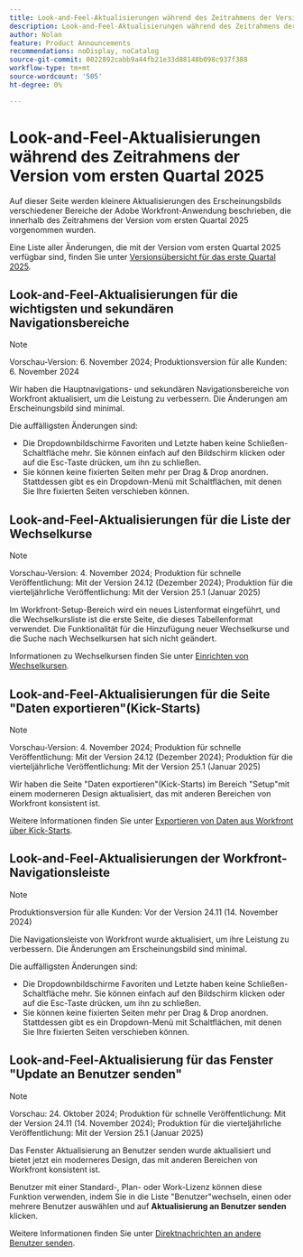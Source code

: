 ```yaml
---
title: Look-and-Feel-Aktualisierungen während des Zeitrahmens der Version vom ersten Quartal 2025
description: Look-and-Feel-Aktualisierungen während des Zeitrahmens der Version vom ersten Quartal 2025
author: Nolan
feature: Product Announcements
recommendations: noDisplay, noCatalog
source-git-commit: 0022892cabb9a44fb21e33d88148b098c937f388
workflow-type: tm+mt
source-wordcount: '505'
ht-degree: 0%

---
```


# Look-and-Feel-Aktualisierungen während des Zeitrahmens der Version vom ersten Quartal 2025

Auf dieser Seite werden kleinere Aktualisierungen des Erscheinungsbilds verschiedener Bereiche der Adobe Workfront-Anwendung beschrieben, die innerhalb des Zeitrahmens der Version vom ersten Quartal 2025 vorgenommen wurden.

Eine Liste aller Änderungen, die mit der Version vom ersten Quartal 2025 verfügbar sind, finden Sie unter [Versionsübersicht für das erste Quartal 2025](/help/quicksilver/product-announcements/product-releases/25-q1-release-activity/25-q1-release-overview.md).

## Look-and-Feel-Aktualisierungen für die wichtigsten und sekundären Navigationsbereiche

>[!NOTE]
>
>Vorschau-Version: 6. November 2024; Produktionsversion für alle Kunden: 6. November 2024

Wir haben die Hauptnavigations- und sekundären Navigationsbereiche von Workfront aktualisiert, um die Leistung zu verbessern. Die Änderungen am Erscheinungsbild sind minimal.

Die auffälligsten Änderungen sind:

* Die Dropdownbildschirme Favoriten und Letzte haben keine Schließen-Schaltfläche mehr. Sie können einfach auf den Bildschirm klicken oder auf die Esc-Taste drücken, um ihn zu schließen.
* Sie können keine fixierten Seiten mehr per Drag &amp; Drop anordnen. Stattdessen gibt es ein Dropdown-Menü mit Schaltflächen, mit denen Sie Ihre fixierten Seiten verschieben können.

## Look-and-Feel-Aktualisierungen für die Liste der Wechselkurse

>[!NOTE]
>
>Vorschau-Version: 4. November 2024; Produktion für schnelle Veröffentlichung: Mit der Version 24.12 (Dezember 2024); Produktion für die vierteljährliche Veröffentlichung: Mit der Version 25.1 (Januar 2025)

Im Workfront-Setup-Bereich wird ein neues Listenformat eingeführt, und die Wechselkursliste ist die erste Seite, die dieses Tabellenformat verwendet. Die Funktionalität für die Hinzufügung neuer Wechselkurse und die Suche nach Wechselkursen hat sich nicht geändert.

Informationen zu Wechselkursen finden Sie unter [Einrichten von Wechselkursen](/help/quicksilver/administration-and-setup/manage-workfront/exchange-rates/set-up-exchange-rates.md).

## Look-and-Feel-Aktualisierungen für die Seite &quot;Daten exportieren&quot;(Kick-Starts)

>[!NOTE]
>
>Vorschau-Version: 4. November 2024; Produktion für schnelle Veröffentlichung: Mit der Version 24.12 (Dezember 2024); Produktion für die vierteljährliche Veröffentlichung: Mit der Version 25.1 (Januar 2025)

Wir haben die Seite &quot;Daten exportieren&quot;(Kick-Starts) im Bereich &quot;Setup&quot;mit einem moderneren Design aktualisiert, das mit anderen Bereichen von Workfront konsistent ist.

Weitere Informationen finden Sie unter [Exportieren von Daten aus Workfront über Kick-Starts](/help/quicksilver/administration-and-setup/manage-workfront/using-kick-starts/export-data-from-wf-via-kick-starts.md).

## Look-and-Feel-Aktualisierungen der Workfront-Navigationsleiste

>[!NOTE]
>
>Produktionsversion für alle Kunden: Vor der Version 24.11 (14. November 2024)

Die Navigationsleiste von Workfront wurde aktualisiert, um ihre Leistung zu verbessern. Die Änderungen am Erscheinungsbild sind minimal.

Die auffälligsten Änderungen sind:

* Die Dropdownbildschirme Favoriten und Letzte haben keine Schließen-Schaltfläche mehr. Sie können einfach auf den Bildschirm klicken oder auf die Esc-Taste drücken, um ihn zu schließen.
* Sie können keine fixierten Seiten mehr per Drag &amp; Drop anordnen. Stattdessen gibt es ein Dropdown-Menü mit Schaltflächen, mit denen Sie Ihre fixierten Seiten verschieben können.

## Look-and-Feel-Aktualisierung für das Fenster &quot;Update an Benutzer senden&quot;

>[!NOTE]
>
>Vorschau: 24. Oktober 2024; Produktion für schnelle Veröffentlichung: Mit der Version 24.11 (14. November 2024); Produktion für die vierteljährliche Veröffentlichung: Mit der Version 25.1 (Januar 2025)

Das Fenster Aktualisierung an Benutzer senden wurde aktualisiert und bietet jetzt ein moderneres Design, das mit anderen Bereichen von Workfront konsistent ist.

Benutzer mit einer Standard-, Plan- oder Work-Lizenz können diese Funktion verwenden, indem Sie in die Liste &quot;Benutzer&quot;wechseln, einen oder mehrere Benutzer auswählen und auf **Aktualisierung an Benutzer senden** klicken.

Weitere Informationen finden Sie unter [Direktnachrichten an andere Benutzer senden](/help/quicksilver/people-teams-and-groups/work-directly-with-others/send-direct-messages-to-other-users.md).
